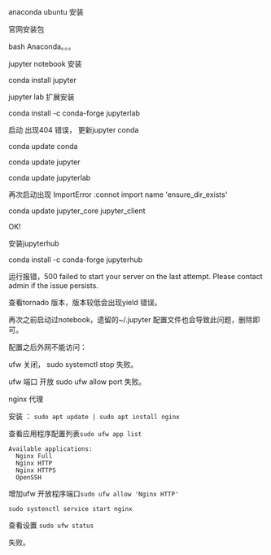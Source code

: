 anaconda ubuntu 安装

官网安装包

bash Anaconda。。。

jupyter notebook 安装

conda install jupyter



jupyter lab 扩展安装

 conda install -c conda-forge jupyterlab

启动 出现404 错误， 更新jupyter conda

conda update conda

conda update jupyter 

conda update jupyterlab

再次启动出现 ImportError :connot import name 'ensure_dir_exists'

conda update jupyter_core jupyter_client

OK!



安装jupyterhub 

conda  install -c conda-forge jupyterhub

运行报错，500 failed to start your server on the last attempt. Please contact admin if the issue persists.

查看tornado 版本，版本较低会出现yield 错误。

再次之前启动过notebook，遗留的~/.jupyter 配置文件也会导致此问题，删除即可。





配置之后外网不能访问：

ufw 关闭， sudo systemctl stop 失败。

ufw 端口 开放  sudo ufw allow port 失败。

nginx 代理 

安装 ： `sudo apt update | sudo apt install nginx`

 查看应用程序配置列表`sudo ufw app list`

```nginx
Available applications:
  Nginx Full
  Nginx HTTP
  Nginx HTTPS
  OpenSSH
```



增加ufw 开放程序端口`sudo ufw allow 'Nginx HTTP'`

`sudo systenctl service start nginx `

查看设置 `sudo ufw status`

失败。



